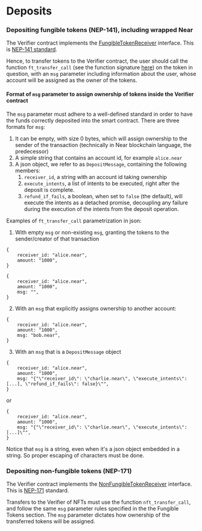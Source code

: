 # Deposits

### Depositing fungible tokens (NEP-141), including wrapped Near

The Verifier contract implements the [FungibleTokenReceiver](https://docs.near.org/primitives/ft) interface. This is [NEP-141 standard](https://nomicon.io/Standards/Tokens/FungibleToken/Core).&#x20;

Hence, to transfer tokens to the Verifier contract, the user should call the function `ft_transfer_call` (see the function signature [here](https://github.com/near/near-sdk-rs/blob/611e01ebf6c226f4e1e820a2f50f4a9acf8f1215/examples/fungible-token/ft/src/lib.rs#L103)) on the token in question, with an `msg` parameter including information about the user, whose account will be assigned as the owner of the tokens.

#### Format of `msg` parameter to assign ownership of tokens inside the Verifier contract

The `msg` parameter must adhere to a well-defined standard in order to have the funds correctly deposited into the smart contract. There are three formats for `msg`:

1. It can be empty, with size 0 bytes, which will assign ownership to the sender of the transaction (technically in Near blockchain language, the predecessor)
2. A simple string that contains an account id, for example `alice.near`
3. A json object, we refer to as `DepositMessage`, containing the following members:
   1. `receiver_id`, a string with an account id taking ownership
   2. `execute_intents`, a list of intents to be executed, right after the deposit is complete.
   3. `refund_if_fails`, a boolean, when set to `false` (the default), will execute the intents as a detached promise, decoupling any failure during the execution of the intents from the deposit operation.

Examples of `ft_transfer_call` parametrization in json:

1. With empty `msg` or non-existing `msg`, granting the tokens to the sender/creator of that transaction

```
{
    receiver_id: "alice.near",
    amount: "1000",
}
```

```
{
    receiver_id: "alice.near",
    amount: "1000",
    msg: "",
}
```

2. With an `msg`  that explicitly assigns ownership to another account:

```
{
    receiver_id: "alice.near",
    amount: "1000",
    msg: "bob.near",
}
```

3. With an `msg` that is a `DepositMessage` object

```
{
    receiver_id: "alice.near",
    amount: "1000",
    msg: "{"\"receiver_id\": \"charlie.near\", \"execute_intents\": [...], \"refund_if_fails\": false}\"",
}
```

or

```
{
    receiver_id: "alice.near",
    amount: "1000",
    msg: "{"\"receiver_id\": \"charlie.near\", \"execute_intents\": [...]\"",
}
```

Notice that `msg` is a string, even when it's a json object embedded in a string. So proper escaping of characters must be done.

### Depositing non-fungible tokens (NEP-171)

The Verifier contract implements the [NonFungibleTokenReceiver](https://docs.near.org/primitives/nft) interface. This is [NEP-171](https://nomicon.io/Standards/Tokens/NonFungibleToken/Core) standard.

Transfers to the Verifier of NFTs must use the function `nft_transfer_call`, and follow the same `msg` parameter rules specified in the the Fungible Tokens section. The `msg` parameter dictates how ownership of the transferred tokens will be assigned.

